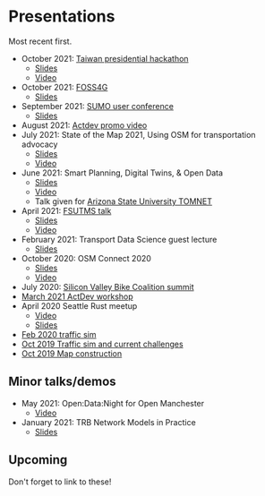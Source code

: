 # Presentations

Most recent first.

- October 2021: [Taiwan presidential hackathon](https://presidential-hackathon.taiwan.gov.tw/en/international-track/)
  - [Slides](https://docs.google.com/presentation/d/1SOnd1D-Y96YZynFjHMPUe6boFZ9YNIBl0WWfwAZ2jGc/edit?usp=sharing)
  - [Video](https://youtu.be/x--ULeDbeOc)
- October 2021:
  [FOSS4G](https://callforpapers.2021.foss4g.org/foss4g2021/talk/CA8M8U/)
  - [Slides](https://docs.google.com/presentation/d/1EkQNWc0c-UKoz1hbefMoz4KIxgsIE5YJ_B-KnLQFglQ/edit?usp=sharing)
- September 2021:
  [SUMO user conference](https://www.eclipse.org/sumo/conference/)
  - [Slides](https://docs.google.com/presentation/d/1_xaR0LQCkZVhcxIep1YgzWm18NVxhGwZVHh-tNfDpjY/edit?usp=sharing)
- August 2021: [Actdev promo video](https://www.youtube.com/watch?v=nNYroA16JEQ)
- July 2021: State of the Map 2021, Using OSM for transportation advocacy
  - [Slides](https://docs.google.com/presentation/d/1glV5DTq2M-XMHOwiNyAmQ6LeeyaKynOHRA-XoU02qYk/edit?usp=sharing)
  - [Video](https://www.youtube.com/watch?v=27uxMlF8th8)
- June 2021: Smart Planning, Digital Twins, & Open Data
  - [Slides](https://docs.google.com/presentation/d/1Tt6oentuh_q-WpIC8auX67HBocpTj7ywnKZN-x6Ny8w/edit?usp=sharing)
  - [Video](https://www.dropbox.com/s/ywsshog7vbdkf9x/TOMNETWebinar_060721.mp4?dl=0)
  - Talk given for
    [Arizona State University TOMNET](https://tomnet-utc.engineering.asu.edu/seminars/spring-2021-seminars/)
- April 2021:
  [FSUTMS talk](https://www.fsutmsonline.net/index.php?/user_groups/comments/southeast_florida_fsutms_users_group_meeting_april_16_2021)
  - [Slides](https://docs.google.com/presentation/d/1YpqE3NpQYZmSePbALMK5PWoP7jD3cah_X8Jtcy4gtpo/edit?usp=sharing)
  - [Video](https://www.fsutmsonline.net/images/uploads/southeastfloridafsutms/SEFL_FSUTMS_UG_04_16_2021.mp4)
- February 2021: Transport Data Science guest lecture
  - [Slides](https://docs.google.com/presentation/d/1wFgkbyVhsa93FxmDsWuMQ6nXPJbHiZDllQ59xGXcKyg/edit?usp=sharing)
- October 2020: OSM Connect 2020
  - [Slides](https://docs.google.com/presentation/d/1ZudGSXlbOL6xdVZXhAcKJvFaLEgeRkgFIX4pbVKSvLQ/edit?usp=sharing)
  - [Video](https://www.youtube.com/watch?v=JUN5GWfb4Qo)
- July 2020:
  [Silicon Valley Bike Coalition summit](https://bikesiliconvalley.org/2020/07/poster_dustin-carlino/)
- [March 2021 ActDev workshop](https://youtu.be/P12N51qI5Cs?t=1469)
- April 2020 Seattle Rust meetup
  - [Video](https://www.youtube.com/watch?v=chYd5I-5oyc)
  - [Slides](https://docs.google.com/presentation/d/1nUodhr42eppB2E2eMAnuTkMhIVuHnN7_6i6V6MA028c/edit?usp=sharing)
- [Feb 2020 traffic sim](https://docs.google.com/presentation/d/181so6bWkGsPzpc-mI72CQffthMKMVzFPAkYxIyzgfAs/edit?usp=sharing)
- [Oct 2019 Traffic sim and current challenges](https://docs.google.com/presentation/d/1PJRFoXmJAyenkqHIwo48zxqu1LSH6pc7XKSzhyC1raw/edit?usp=sharing)
- [Oct 2019 Map construction](https://docs.google.com/presentation/d/1cF7qFtjAzkXL_r62CjxBvgQnLvuQ9I2WTE2iX_5tMCY/edit?usp=sharing)

## Minor talks/demos

- May 2021: Open:Data:Night for Open Manchester
  - [Video](https://vimeo.com/557955717)
- January 2021: TRB Network Models in Practice
  - [Slides](https://docs.google.com/presentation/d/1-yC_WsdHN5RjmEvdN1wpa8Pdy-BJIZGhyV_dPYbaxyI/edit?usp=sharing)

## Upcoming

Don't forget to link to these!
